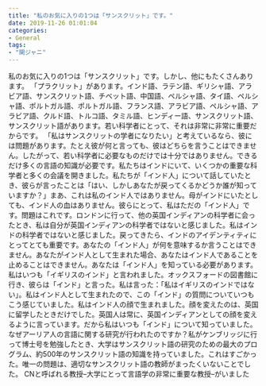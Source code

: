 ```yaml
---
title: "私のお気に入りの1つは「サンスクリット」です。"
date: 2019-11-26 01:01:04
categories:
- General
tags:
- "関ジャニ"
---
```


私のお気に入りの1つは「サンスクリット」です。しかし、他にもたくさんあります。 「プラクリット」があります。インド語、ラテン語、ギリシャ語、アラビア語、サンスクリット語、チベット語、中国語、ペルシャ語、タイ語、ペルシャ語、ポルトガル語、ポルトガル語、フランス語、アラビア語、ペルシャ語、アラビア語、クルド語、トルコ語、タミル語、ヒンディー語、サンスクリット語、サンスクリット語があります。若い科学者にとって、それは非常に非常に重要だからです。 「私はサンスクリットの学者になりたい」と考えているなら、彼には問題があります。たとえ彼が何と言っても、彼はどちらを言うことはできません。したがって、若い科学者に必要なものだけでは十分ではありません。できるだけ多くの言語の知識が必要です。私たちはインドにいて、いくつかの重要な科学者と多くの会議を開きました。私たちが「インド人」について話していたとき、彼らが言ったことは「はい、しかしあなたが戻ってくるかどうか誰が知っていますか？」まあ、これは私のインド人ではありません。母がインドにいたとしても、インド人の血はありません。彼らにとって、私はただの「インド人」です。問題はこれです。ロンドンに行って、他の英国インディアンの科学者に会ったとき、私は自分が英国インディアンの科学者ではないと感じました。私はインドの科学者ではないと感じました。戻ってきたら、インドのアイデンティティにとってとても重要です。あなたの「インド人」が何を意味するか言うことはできません。あなたがインド人として生まれた場合、あなたはインド人であることを止めることはできません。あなたは「インド人」を知っている必要があります。私はいつも「イギリスのインド」と言われました。オックスフォードの図書館に行き、彼らは「インド」と言った。私は言った：「私はイギリスのインドではない」。私はインド人として生まれたので、この「インド」の質問についていつもこう感じていました。私はインド人の顔で生まれました。顔を変えたのは、英国に留学したときだけでした。英国人は常に、英国インディアンとしての顔を変えるように言っています。だから私はいつも「インド」について知っていました。なぜアーリア人の言語に関する研究が行われたのですか？私がケンブリッジに行って博士号を勉強したとき、大学はサンスクリット語の研究のための最大のプログラム、約500年のサンスクリット語の知識を持っていました。これはすごかった。唯一の問題は、適切なサンスクリット語の教師がまったくいないことでした。 CNと呼ばれる教授–大学にとって言語学の非常に重要な教授–がいました
